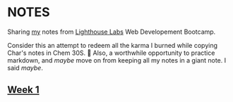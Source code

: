 # NOTES

Sharing [my](https://github.com/teknoboten) notes from [Lighthouse Labs](https://www.lighthouselabs.ca/) Web Developement Bootcamp. 

Consider this an attempt to redeem all the karma I burned while copying Char's notes in Chem 30S. :test_tube: Also, a worthwhile opportunity to practice markdown, and *maybe* move on from keeping all my notes in a giant note. I said *maybe*.

## [Week 1](/Week_1)

